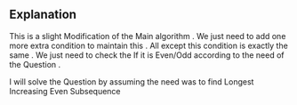 ## Explanation 

This is a slight Modification of the Main algorithm . We just need to add one more extra condition to maintain this . All except this condition is exactly the same . We just need to check the If it is Even/Odd according to the need of the Question .

I will solve the Question by assuming the need was to find Longest Increasing Even Subsequence
